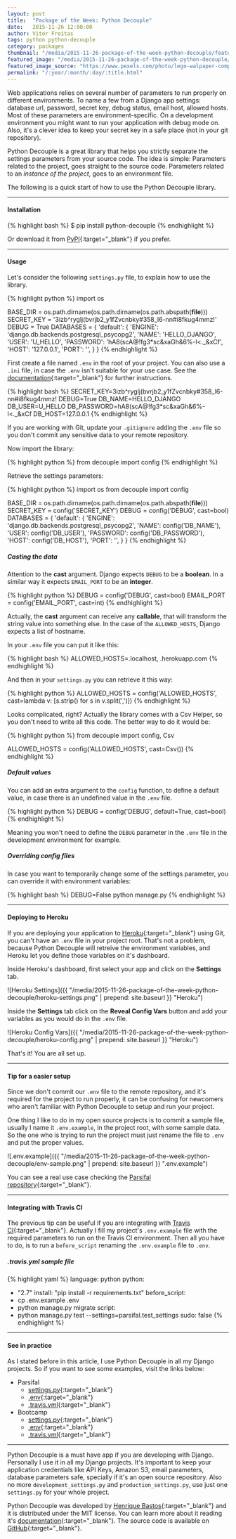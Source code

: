 ```yaml
---
layout: post
title:  "Package of the Week: Python Decouple"
date:   2015-11-26 12:00:00
author: Vitor Freitas
tags: python python-decouple
category: packages
thumbnail: "/media/2015-11-26-package-of-the-week-python-decouple/featured-post-image.jpg"
featured_image: "/media/2015-11-26-package-of-the-week-python-decouple/featured-post-image.jpg"
featured_image_source: "https://www.pexels.com/photo/lego-walpaper-computer-59628/"
permalink: "/:year/:month/:day/:title.html"
---
```


Web applications relies on several number of parameters to run properly on different environments. To name a few from a Django app settings: database url, password, secret key, debug status, email host, allowed hosts. Most of these parameters are environment-specific. On a development environment you might want to run your application with debug mode on. Also, it's a clever idea to keep your secret key in a safe place (not in your git repository).

Python Decouple is a great library that helps you strictly separate the settings parameters from your source code. The idea is simple: Parameters related to the project, goes straight to the source code. Parameters related to an _instance of the project_, goes to an environment file.

The following is a quick start of how to use the Python Decouple library.

***

#### Installation

{% highlight bash %}
$ pip install python-decouple
{% endhighlight %}

Or download it from [PyPI][python-decouple-pypi]{:target="_blank"} if you prefer.

***

#### Usage

Let's consider the following `settings.py` file, to explain how to use the library.

{% highlight python %}
import os

BASE_DIR = os.path.dirname(os.path.dirname(os.path.abspath(__file__)))
SECRET_KEY = '3izb^ryglj(bvrjb2_y1fZvcnbky#358_l6-nn#i8fkug4mmz!'
DEBUG = True
DATABASES = {
    'default': {
        'ENGINE': 'django.db.backends.postgresql_psycopg2',
        'NAME': 'HELLO_DJANGO',
        'USER': 'U_HELLO',
        'PASSWORD': 'hA8(scA@!fg3*sc&xaGh&6%-l<._&xCf',
        'HOST': '127.0.0.1',
        'PORT': '',
    }
}
{% endhighlight %}

First create a file named `.env` in the root of your project. You can also use a `.ini` file, in case the `.env` isn't suitable for your use case. See the [documentation][python-decouple-pypi]{:target="_blank"} for further instructions.

{% highlight bash %}
SECRET_KEY=3izb^ryglj(bvrjb2_y1fZvcnbky#358_l6-nn#i8fkug4mmz!
DEBUG=True
DB_NAME=HELLO_DJANGO
DB_USER=U_HELLO
DB_PASSWORD=hA8(scA@!fg3*sc&xaGh&6%-l<._&xCf
DB_HOST=127.0.0.1
{% endhighlight %}

If you are working with Git, update your `.gitignore` adding the `.env` file so you don't commit any sensitive data to your remote repository.

Now import the library:

{% highlight python %}
from decouple import config
{% endhighlight %}

Retrieve the settings parameters:

{% highlight python %}
import os
from decouple import config

BASE_DIR = os.path.dirname(os.path.dirname(os.path.abspath(__file__)))
SECRET_KEY = config('SECRET_KEY')
DEBUG = config('DEBUG', cast=bool)
DATABASES = {
    'default': {
        'ENGINE': 'django.db.backends.postgresql_psycopg2',
        'NAME': config('DB_NAME'),
        'USER': config('DB_USER'),
        'PASSWORD': config('DB_PASSWORD'),
        'HOST': config('DB_HOST'),
        'PORT': '',
    }
}
{% endhighlight %}

##### Casting the data

Attention to the **cast** argument. Django expects `DEBUG` to be a **boolean**. In a similar way it expects `EMAIL_PORT` to be an **integer**.

{% highlight python %}
DEBUG = config('DEBUG', cast=bool)
EMAIL_PORT = config('EMAIL_PORT', cast=int)
{% endhighlight %}

Actually, the **cast** argument can receive any **callable**, that will transform the string value into something else. In the case of the `ALLOWED_HOSTS`, Django expects a list of hostname.

In your `.env` file you can put it like this:

{% highlight bash %}
ALLOWED_HOSTS=.localhost, .herokuapp.com
{% endhighlight %}

And then in your `settings.py` you can retrieve it this way:

{% highlight python %}
ALLOWED_HOSTS = config('ALLOWED_HOSTS', cast=lambda v: [s.strip() for s in v.split(',')])
{% endhighlight %}

Looks complicated, right? Actually the library comes with a Csv Helper, so you don't need to write all this code. The better way to do it would be:

{% highlight python %}
from decouple import config, Csv

ALLOWED_HOSTS = config('ALLOWED_HOSTS', cast=Csv())
{% endhighlight %}

##### Default values

You can add an extra argument to the `config` function, to define a default value, in case there is an undefined value in the `.env` file.

{% highlight python %}
DEBUG = config('DEBUG', default=True, cast=bool)
{% endhighlight %}

Meaning you won't need to define the `DEBUG` parameter in the `.env` file in the development environment for example.

##### Overriding config files

In case you want to temporarily change some of the settings parameter, you can override it with environment variables:

{% highlight bash %}
DEBUG=False python manage.py
{% endhighlight %}

***

#### Deploying to Heroku

If you are deploying your application to [Heroku][heroku]{:target="_blank"} using Git, you can't have an `.env` file in your project root. That's not a problem, because Python Decouple will retreive the environment variables, and Heroku let you define those variables on it's dashboard.

Inside Heroku's dashboard, first select your app and click on the **Settings** tab.

![Heroku Settings]({{ "/media/2015-11-26-package-of-the-week-python-decouple/heroku-settings.png" | prepend: site.baseurl }} "Heroku")

Inside the **Settings** tab click on the **Reveal Config Vars** button and add your variables as you would do in the `.env` file.

![Heroku Config Vars]({{ "/media/2015-11-26-package-of-the-week-python-decouple/heroku-config.png" | prepend: site.baseurl }} "Heroku")

That's it! You are all set up.

***

#### Tip for a easier setup

Since we don't commit our `.env` file to the remote repository, and it's required for the project to run properly, it can be confusing for newcomers who aren't familiar with Python Decouple to setup and run your project.

One thing I like to do in my open source projects is to commit a sample file, usually I name it `.env.example`, in the project root, with some sample data. So the one who is trying to run the project must just rename the file to `.env` and put the proper values.

![.env.example]({{ "/media/2015-11-26-package-of-the-week-python-decouple/env-sample.png" | prepend: site.baseurl }} ".env.example")

You can see a real use case checking the [Parsifal repository][parsifal-env]{:target="_blank"}.

***

#### Integrating with Travis CI

The previous tip can be useful if you are integrating with [Travis CI][travis-ci]{:target="_blank"}. Actually I fill my project's `.env.example` file with the required parameters to run on the Travis CI environment. Then all you have to do, is to run a `before_script` renaming the `.env.example` file to `.env`.

##### .travis.yml sample file

{% highlight yaml %}
language: python
python:
  - "2.7"
install: "pip install -r requirements.txt"
before_script:
  - cp .env.example .env
  - python manage.py migrate
script:
  - python manage.py test --settings=parsifal.test_settings
sudo: false
{% endhighlight %}

***

#### See in practice

As I stated before in this article, I use Python Decouple in all my Django projects. So if you want to see some examples, visit the links below:

* Parsifal
  * [settings.py][parsifal-settings]{:target="_blank"}
  * [.env][parsifal-env]{:target="_blank"}
  * [.travis.yml][parsifal-travis]{:target="_blank"}
* Bootcamp
  * [settings.py][bootcamp-settings]{:target="_blank"}
  * [.env][bootcamp-env]{:target="_blank"}
  * [.travis.yml][bootcamp-travis]{:target="_blank"}

***

Python Decouple is a must have app if you are developing with Django. Personally I use it in all my Django projects. It's important to keep your application credentials like API Keys, Amazon S3, email parameters, database parameters safe, specially if it's an open source repository. Also no more `development_settings.py` and `production_settings.py`, use just one `settings.py` for your whole project.

Python Decouple was developed by [Henrique Bastos][henrique-bastos]{:target="_blank"} and it is distributed under the MIT license. You can learn more about it reading it's [documentation][python-decouple-pypi]{:target="_blank"}. The source code is available on [GitHub][python-decouple-github]{:target="_blank"}.

[python-decouple-pypi]: https://pypi.python.org/pypi/python-decouple
[python-decouple-github]: https://github.com/henriquebastos/python-decouple
[heroku]: https://heroku.com
[henrique-bastos]: http://henriquebastos.net
[travis-ci]: https://travis-ci.org/
[parsifal-settings]: https://github.com/vitorfs/parsifal/blob/master/parsifal/settings.py
[parsifal-env]: https://github.com/vitorfs/parsifal/blob/master/.env.example
[parsifal-travis]: https://github.com/vitorfs/parsifal/blob/master/.travis.yml
[bootcamp-settings]: https://github.com/vitorfs/bootcamp/blob/master/bootcamp/settings.py
[bootcamp-env]: https://github.com/vitorfs/bootcamp/blob/master/.env.example
[bootcamp-travis]: https://github.com/vitorfs/bootcamp/blob/master/.travis.yml
